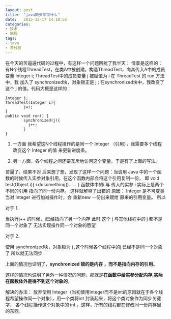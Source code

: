 ```yaml
---
layout: post
title:  "java同步锁锁什么"
date:   2015-12-17 14:10:55
categories: 
- 技术
- 编程
tags: 
- java
- 多线程
---
```


在今天的苦逼遍代码的过程中，有这样一个问题困扰了我半天：
情景是这样的：有N个线程ThreadTest，在类A中被创建。构造ThreadTest，向其传入A中的成员变量 Integer i;
ThreadTest中的成员变量 j 被赋值为 i 
在 ThreadTest 的 run 方法中，我 加入了 synchronized块，对象锁正是 j ;
在synchronized块中，我改变了这个 j 的值。代码大概是这样的：

```					   
Integer j;
ThreadTest(Integer i){
		j=i;
}
public void run() {
		synchronized(j){
		  j++;
		}
}

```

<!-- more -->

1. 一方面 我希望这N个线程操作的是同一个 Integer （引用），我需要多个线程改变这个 Integer 的值 来更新进度条。

2. 另一方面，各个线程之间还要互斥地访问这个变量。于是有了上面的写法。

苦逼了。结果不对
后来想了想，发现了这样一个问题：当调用 Java 中的一个函数的时候传入实参对象引用，在这个函数内部会将这个引用复制一份，
即 void test(Object  i){
		i.dosomething()......
   }
函数体中的i 与 传入的实参 i 实际上是两个不同的引用 指向了同一份内存。
这样就解释了出错的 原因：
Integer 是不可变类 当对 Integer 进行加减操作时，会 重新new 一份出来赋给 原来的引用变量。
所以 

对于 1. 

当执行j++ 的时候，j已经指向了另一个内存 此时 这个 j 与其他线程中的 j 都不是同一个对象了 无法实现操作同一个对象的愿望

对于 2. 

使用 synchronized块，对象锁为 j ,这个时候各个线程中的j 已经不是同一个对象了 所以就无法同步
							
上面的情况也证明了，**synchronized 锁的是内存 ，而不是指向内存的引用**。
							
这样的情况也说明了另外一种情况的问题，那就是**在函数中给实参分配内存,实际在函数体外是得不到这个对象的**。
							
解决的办法：
放弃使用 Integer（当初使用Integer而不是int的原因就在于各个线程希望操作同一个对象），用一个类将int 封装起来，将这个类对象作为同步关键字，
各个线程操作这个对象中的 int 。这样，所有的线程都在修改同一份内存里的东西。